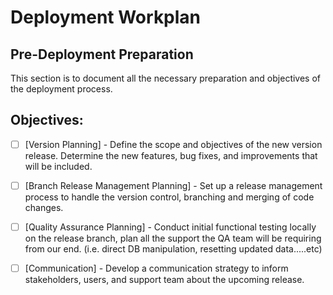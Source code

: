 # Deployment Workplan


## Pre-Deployment Preparation

This section is to document all the necessary preparation and objectives of the deployment process.



## Objectives:

- [ ] [Version Planning] - Define the scope and objectives of the new version release. Determine the new features, bug fixes, and improvements that will be included.

- [ ] [Branch Release Management Planning] - Set up a release management process to handle the version control, branching and merging of code changes.


- [ ] [Quality Assurance Planning] - Conduct initial functional testing locally on the release branch, plan all the support the QA team will be requiring from our end. (i.e. direct DB manipulation, resetting updated data.....etc)

- [ ] [Communication] - Develop a communication strategy to inform stakeholders, users, and support team about the upcoming release.


